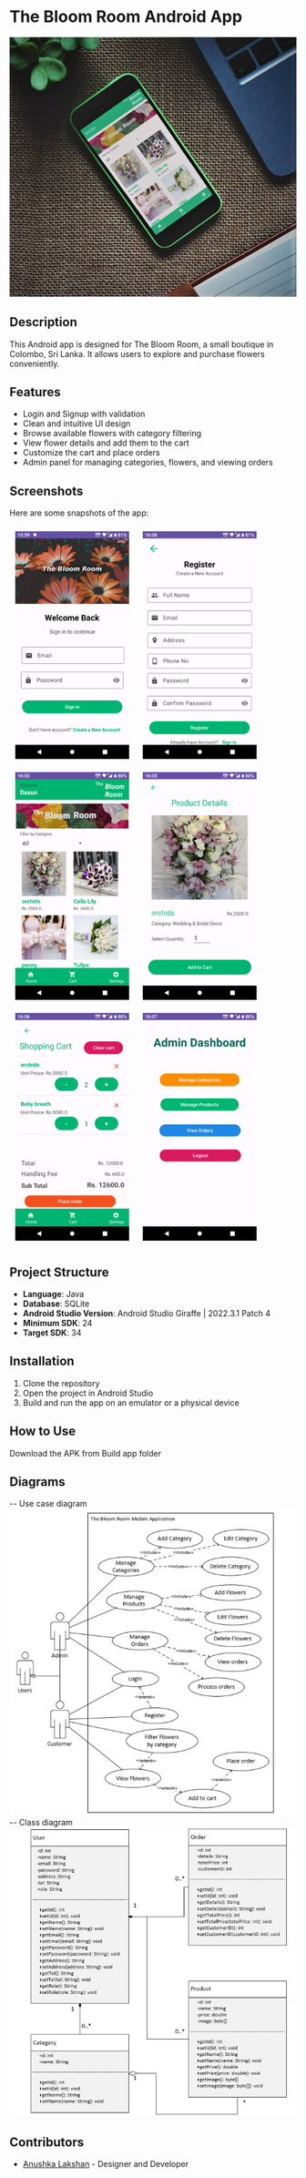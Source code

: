 # The Bloom Room Android App

![App Preview](readme_imgs/preview.jpg) <!-- You can insert an image of your app here -->

## Description
This Android app is designed for The Bloom Room, a small boutique in Colombo, Sri Lanka. It allows users to explore and purchase flowers conveniently.

## Features
- Login and Signup with validation
- Clean and intuitive UI design
- Browse available flowers with category filtering
- View flower details and add them to the cart
- Customize the cart and place orders
- Admin panel for managing categories, flowers, and viewing orders

## Screenshots
Here are some snapshots of the app:

<img src="readme_imgs/login.png" alt="Image Description" width="200" style="padding:10px"/>
<img src="readme_imgs/register.png" alt="Image Description" width="200" style="padding:10px"/>
<img src="readme_imgs/main.png" alt="Image Description" width="200" style="padding:10px"/>
<img src="readme_imgs/detais.png" alt="Image Description" width="200" style="padding:10px"/>
<img src="readme_imgs/cart.png" alt="Image Description" width="200" style="padding:10px"/>
<img src="readme_imgs/dashboard.png" alt="Image Description" width="200" style="padding:10px"/>




<!-- Add more screenshots if needed -->

## Project Structure
- **Language**: Java
- **Database**: SQLite
- **Android Studio Version**: Android Studio Giraffe | 2022.3.1 Patch 4
- **Minimum SDK**: 24
- **Target SDK**: 34



## Installation
1. Clone the repository
2. Open the project in Android Studio
3. Build and run the app on an emulator or a physical device

## How to Use
Download the APK from Build app folder

## Diagrams

-- Use case diagram
![Usecase diagram](readme_imgs/diagrams/useCase.jpg)
-- Class diagram
![Class diagram](readme_imgs/diagrams/class%20diagram.jpg)


## Contributors
- [Anushka Lakshan](https://www.linkedin.com/in/anushka-lakshan-79590925b/) - Designer and Developer


